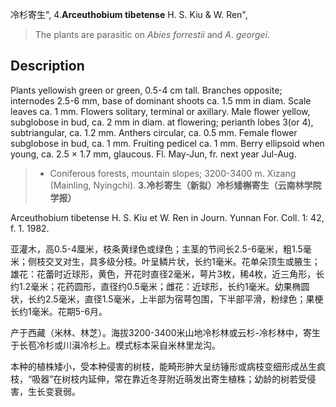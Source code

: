 冷杉寄生",
4.**Arceuthobium tibetense** H. S. Kiu & W. Ren",

> The plants are parasitic on *Abies* *forrestii* and *A*. *georgei*.

## Description
Plants yellowish green or green, 0.5-4 cm tall. Branches opposite; internodes 2.5-6 mm, base of dominant shoots ca. 1.5 mm in diam. Scale leaves ca. 1 mm. Flowers solitary, terminal or axillary. Male flower yellow, subglobose in bud, ca. 2 mm in diam. at flowering; perianth lobes 3(or 4), subtriangular, ca. 1.2 mm. Anthers circular, ca. 0.5 mm. Female flower subglobose in bud, ca. 1 mm. Fruiting pedicel ca. 1 mm. Berry ellipsoid when young, ca. 2.5 × 1.7 mm, glaucous. Fl. May-Jun, fr. next year Jul-Aug.

> * Coniferous forests, mountain slopes; 3200-3400 m. Xizang (Mainling, Nyingchi).
**3.冷杉寄生（新拟）冷杉矮槲寄生（云南林学院学报）**

Arceuthobium tibetense H. S. Kiu et W. Ren in Journ. Yunnan For. Coll. 1: 42, f. 1. 1982.

亚灌木，高0.5-4厘米，枝条黄绿色或绿色；主茎的节间长2.5-6毫米，粗1.5毫米；侧枝交叉对生，具多级分枝。叶呈鳞片状，长约1毫米。花单朵顶生或腋生；雄花：花蕾时近球形，黄色，开花时直径2毫米，萼片3枚，稀4枚，近三角形，长约1.2毫米；花药圆形，直径约0.5毫米；雌花：近球形，长约1毫米。幼果椭圆状，长约2.5毫米，直径1.5毫米，上半部为宿萼包围，下半部平滑，粉绿色；果梗长约1毫米。花期5-6月。

产于西藏（米林、林芝）。海拔3200-3400米山地冷杉林或云杉-冷杉林中，寄生于长苞冷杉或川滇冷杉上。模式标本采自米林里龙沟。

本种的植株矮小，受本种侵害的树枝，能畸形肿大呈纺锤形或病枝变细形成丛生疯枝，“吸器”在树枝内延伸，常在靠近冬芽附近萌发出寄生植株；幼龄的树若受侵害，生长变衰弱。
